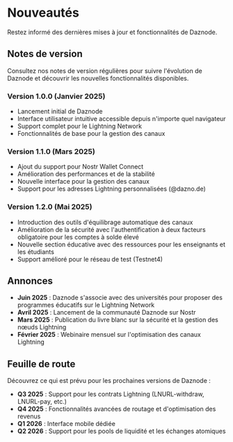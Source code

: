 # Nouveautés

Restez informé des dernières mises à jour et fonctionnalités de Daznode.

## Notes de version

Consultez nos notes de version régulières pour suivre l'évolution de Daznode et découvrir les nouvelles fonctionnalités disponibles.

### Version 1.0.0 (Janvier 2025)

* Lancement initial de Daznode
* Interface utilisateur intuitive accessible depuis n'importe quel navigateur
* Support complet pour le Lightning Network
* Fonctionnalités de base pour la gestion des canaux

### Version 1.1.0 (Mars 2025)

* Ajout du support pour Nostr Wallet Connect
* Amélioration des performances et de la stabilité
* Nouvelle interface pour la gestion des canaux
* Support pour les adresses Lightning personnalisées (@dazno.de)

### Version 1.2.0 (Mai 2025)

* Introduction des outils d'équilibrage automatique des canaux
* Amélioration de la sécurité avec l'authentification à deux facteurs obligatoire pour les comptes à solde élevé
* Nouvelle section éducative avec des ressources pour les enseignants et les étudiants
* Support amélioré pour le réseau de test (Testnet4)

## Annonces

* **Juin 2025** : Daznode s'associe avec des universités pour proposer des programmes éducatifs sur le Lightning Network
* **Avril 2025** : Lancement de la communauté Daznode sur Nostr
* **Mars 2025** : Publication du livre blanc sur la sécurité et la gestion des nœuds Lightning
* **Février 2025** : Webinaire mensuel sur l'optimisation des canaux Lightning

## Feuille de route

Découvrez ce qui est prévu pour les prochaines versions de Daznode :

* **Q3 2025** : Support pour les contrats Lightning (LNURL-withdraw, LNURL-pay, etc.)
* **Q4 2025** : Fonctionnalités avancées de routage et d'optimisation des revenus
* **Q1 2026** : Interface mobile dédiée
* **Q2 2026** : Support pour les pools de liquidité et les échanges atomiques 